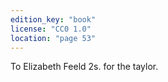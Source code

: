 ```yaml
---
edition_key: "book"
license: "CC0 1.0"
location: "page 53"
---
```

To Elizabeth Feeld 2s. for the taylor.
